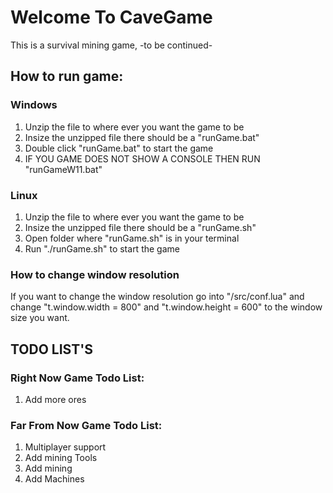 # Welcome To CaveGame
This is a survival mining game, -to be continued-

## How to run game:
### Windows
1. Unzip the file to where ever you want the game to be
2. Insize the unzipped file there should be a "runGame.bat"
3. Double click "runGame.bat" to start the game
4. IF YOU GAME DOES NOT SHOW A CONSOLE THEN RUN "runGameW11.bat"
### Linux
1. Unzip the file to where ever you want the game to be
2. Insize the unzipped file there should be a "runGame.sh"
3. Open folder where "runGame.sh" is in your terminal
4. Run "./runGame.sh" to start the game
### How to change window resolution
If you want to change the window resolution go into "/src/conf.lua" and change "t.window.width = 800" and "t.window.height = 600" to the window size you want.

## TODO LIST'S
### Right Now Game Todo List:
1. Add more ores
### Far From Now Game Todo List:
1. Multiplayer support
2. Add mining Tools
3. Add mining
4. Add Machines
